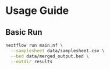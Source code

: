 # Usage Guide

## Basic Run

```bash
nextflow run main.nf \
  --samplesheet data/samplesheet.csv \
  --bed data/merged_output.bed \
  --outdir results
